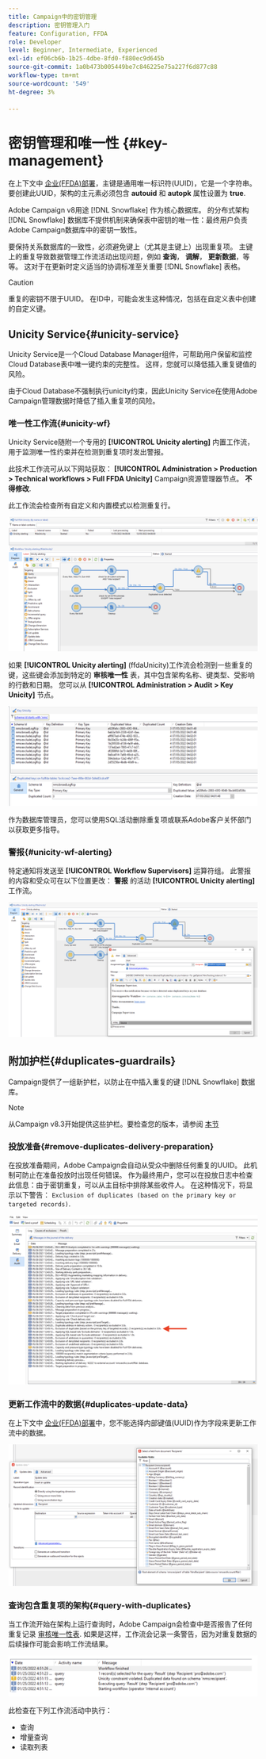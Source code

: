 ```yaml
---
title: Campaign中的密钥管理
description: 密钥管理入门
feature: Configuration, FFDA
role: Developer
level: Beginner, Intermediate, Experienced
exl-id: ef06cb6b-1b25-4dbe-8fd0-f880ec9d645b
source-git-commit: 1a0b473b005449be7c846225e75a227f6d877c88
workflow-type: tm+mt
source-wordcount: '549'
ht-degree: 3%

---
```


# 密钥管理和唯一性 {#key-management}

在上下文中 [企业(FFDA)部署](enterprise-deployment.md)，主键是通用唯一标识符(UUID)，它是一个字符串。 要创建此UUID，架构的主元素必须包含 **autouid** 和 **autopk** 属性设置为 **true**.

Adobe Campaign v8用途 [!DNL Snowflake] 作为核心数据库。 的分布式架构 [!DNL Snowflake] 数据库不提供机制来确保表中密钥的唯一性：最终用户负责Adobe Campaign数据库中的密钥一致性。

要保持关系数据库的一致性，必须避免键上（尤其是主键上）出现重复项。 主键上的重复导致数据管理工作流活动出现问题，例如 **查询**， **调解**， **更新数据**，等等。 这对于在更新时定义适当的协调标准至关重要 [!DNL Snowflake] 表格。


>[!CAUTION]
>
>重复的密钥不限于UUID。 在ID中，可能会发生这种情况，包括在自定义表中创建的自定义键。


## Unicity Service{#unicity-service}

Unicity Service是一个Cloud Database Manager组件，可帮助用户保留和监控Cloud Database表中唯一键约束的完整性。 这样，您就可以降低插入重复键值的风险。

由于Cloud Database不强制执行unicity约束，因此Unicity Service在使用Adobe Campaign管理数据时降低了插入重复项的风险。

### 唯一性工作流{#unicity-wf}

Unicity Service随附一个专用的 **[!UICONTROL Unicity alerting]** 内置工作流，用于监测唯一性约束并在检测到重复项时发出警报。

此技术工作流可从以下网站获取： **[!UICONTROL Administration > Production > Technical workflows > Full FFDA Unicity]** Campaign资源管理器节点。 **不得修改**.

此工作流会检查所有自定义和内置模式以检测重复行。

![](assets/unicity-alerting-wf.png)

如果 **[!UICONTROL Unicity alerting]** (ffdaUnicity)工作流会检测到一些重复的键，这些键会添加到特定的 **审核唯一性** 表，其中包含架构名称、键类型、受影响的行数和日期。 您可以从 **[!UICONTROL Administration > Audit > Key Unicity]** 节点。

![](assets/unicity-table.png)

作为数据库管理员，您可以使用SQL活动删除重复项或联系Adobe客户关怀部门以获取更多指导。

### 警报{#unicity-wf-alerting}

特定通知将发送至 **[!UICONTROL Workflow Supervisors]** 运算符组。 此警报的内容和受众可在以下位置更改： **警报** 的活动 **[!UICONTROL Unicity alerting]** 工作流。

![](assets/wf-alert-activity.png)


## 附加护栏{#duplicates-guardrails}

Campaign提供了一组新护栏，以防止在中插入重复的键 [!DNL Snowflake] 数据库。

>[!NOTE]
>
>从Campaign v8.3开始提供这些护栏。要检查您的版本，请参阅 [本节](../start/compatibility-matrix.md#how-to-check-your-campaign-version-and-buildversion)

### 投放准备{#remove-duplicates-delivery-preparation}

在投放准备期间，Adobe Campaign会自动从受众中删除任何重复的UUID。 此机制可防止在准备投放时出现任何错误。 作为最终用户，您可以在投放日志中检查此信息：由于密钥重复，可以从主目标中排除某些收件人。 在这种情况下，将显示以下警告： `Exclusion of duplicates (based on the primary key or targeted records)`.

![](assets/exclusion-duplicates-log.png)

### 更新工作流中的数据{#duplicates-update-data}

在上下文中 [企业(FFDA)部署](enterprise-deployment.md)中，您不能选择内部键值(UUID)作为字段来更新工作流中的数据。

![](assets/update-data-no-internal-key.png)

### 查询包含重复项的架构{#query-with-duplicates}

当工作流开始在架构上运行查询时，Adobe Campaign会检查中是否报告了任何重复记录 [审核唯一性表](#unicity-wf). 如果是这样，工作流会记录一条警告，因为对重复数据的后续操作可能会影响工作流结果。

![](assets/query-with-duplicates.png)

此检查在下列工作流活动中执行：

* 查询
* 增量查询
* 读取列表
